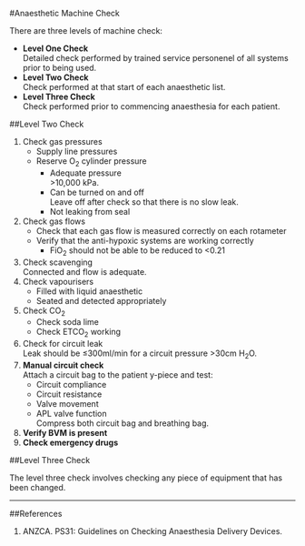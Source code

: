 #Anaesthetic Machine Check

There are three levels of machine check:
* **Level One Check**  
Detailed check performed by trained service personenel of all systems prior to being used.
* **Level Two Check**  
Check performed at that start of each anaesthetic list.
* **Level Three Check**  
Check performed prior to commencing anaesthesia for each patient.


##Level Two Check

1. Check gas pressures
	* Supply line pressures
	* Reserve O<sub>2</sub> cylinder pressure
		* Adequate pressure  
		\>10,000 kPa.
		* Can be turned on and off  
		Leave off after check so that there is no slow leak.
		* Not leaking from seal
2. Check gas flows
	* Check that each gas flow is measured correctly on each rotameter
	* Verify that the anti-hypoxic systems are working correctly
		* FiO<sub>2</sub> should not be able to be reduced to <0.21
3. Check scavenging  
Connected and flow is adequate.
4. Check vapourisers
	* Filled with liquid anaesthetic
	* Seated and detected appropriately
5. Check CO<sub>2</sub>
	* Check soda lime
	* Check ETCO<sub>2</sub> working
6. Check for circuit leak  
Leak should be ≤300ml/min for a circuit pressure >30cm H<sub>2</sub>O.
7. **Manual circuit check**  
Attach a circuit bag to the patient y-piece and test:
	* Circuit compliance
	* Circuit resistance
	* Valve movement
	* APL valve function  
	Compress both circuit bag and breathing bag.
8. **Verify BVM is present**
9. **Check emergency drugs**

##Level Three Check

The level three check involves checking any piece of equipment that has been changed.

---

##References

1. ANZCA. PS31: Guidelines on Checking Anaesthesia Delivery Devices.